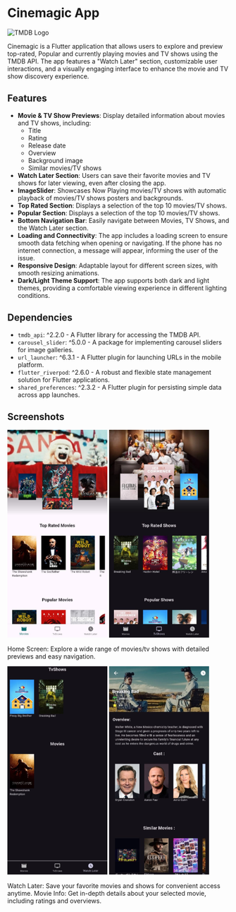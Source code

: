 # Cinemagic App

![TMDB Logo](https://www.themoviedb.org/assets/2/v4/logos/v2/blue_short-8e7b30f73a4020692ccca9c88bafe5dcb6f8a62a4c6bc55cd9ba82bb2cd95f6c.svg)

Cinemagic is a Flutter application that allows users to explore and preview top-rated, Popular and currently playing movies and TV shows using the TMDB API. The app features a "Watch Later" section, customizable user interactions, and a visually engaging interface to enhance the movie and TV show discovery experience.

## Features

- **Movie & TV Show Previews**: Display detailed information about movies and TV shows, including:
  - Title
  - Rating
  - Release date
  - Overview
  - Background image
  - Similar movies/TV shows
- **Watch Later Section**: Users can save their favorite movies and TV shows for later viewing, even after closing the app.
- **ImageSlider**: Showcases Now Playing movies/TV shows with automatic playback of movies/TV shows posters and backgrounds.
- **Top Rated Section**: Displays a selection of the top 10 movies/TV shows.
- **Popular Section**: Displays a selection of the top 10 movies/TV shows.
- **Bottom Navigation Bar**: Easily navigate between Movies, TV Shows, and the Watch Later section.
- **Loading and Connectivity**: The app includes a loading screen to ensure smooth data fetching when opening or navigating. If the phone has no internet connection, a message will appear, informing the user of the issue.
- **Responsive Design**: Adaptable layout for different screen sizes, with smooth resizing animations.
- **Dark/Light Theme Support**: The app supports both dark and light themes, providing a comfortable viewing experience in different lighting conditions.

## Dependencies

- `tmdb_api`: ^2.2.0 - A Flutter library for accessing the TMDB API.
- `carousel_slider`: ^5.0.0 - A package for implementing carousel sliders for image galleries.
- `url_launcher`: ^6.3.1 - A Flutter plugin for launching URLs in the mobile platform.
- `flutter_riverpod`: ^2.6.0 - A robust and flexible state management solution for Flutter applications.
- `shared_preferences`: ^2.3.2 - A Flutter plugin for persisting simple data across app launches.


## Screenshots

<p float="left">
  <img src="screenshots/MoviesHome.png" width="45%" />
  <img src="screenshots/TvShowsHome.png" width="45%" />
</p>

Home Screen: Explore a wide range of movies/tv shows with detailed previews and easy navigation.

<p float="left">
  <img src="screenshots/WatchLater.png" width="45%" />
  <img src="screenshots/MovieInfo.png" width="45%" />
</p>

Watch Later: Save your favorite movies and shows for convenient access anytime.
Movie Info: Get in-depth details about your selected movie, including ratings and overviews.